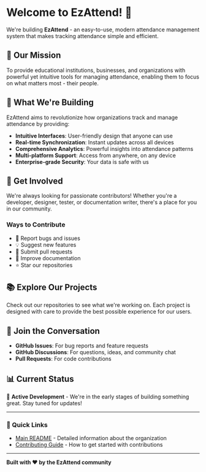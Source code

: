 # Welcome to EzAttend! 👋

We're building **EzAttend** - an easy-to-use, modern attendance management system that makes tracking attendance simple and efficient.

## 🎯 Our Mission

To provide educational institutions, businesses, and organizations with powerful yet intuitive tools for managing attendance, enabling them to focus on what matters most - their people.

## 🚀 What We're Building

EzAttend aims to revolutionize how organizations track and manage attendance by providing:

- **Intuitive Interfaces**: User-friendly design that anyone can use
- **Real-time Synchronization**: Instant updates across all devices
- **Comprehensive Analytics**: Powerful insights into attendance patterns
- **Multi-platform Support**: Access from anywhere, on any device
- **Enterprise-grade Security**: Your data is safe with us

## 🌟 Get Involved

We're always looking for passionate contributors! Whether you're a developer, designer, tester, or documentation writer, there's a place for you in our community.

### Ways to Contribute

- 🐛 Report bugs and issues
- 💡 Suggest new features
- 🔧 Submit pull requests
- 📝 Improve documentation
- ⭐ Star our repositories

## 📚 Explore Our Projects

Check out our repositories to see what we're working on. Each project is designed with care to provide the best possible experience for our users.

## 💬 Join the Conversation

- **GitHub Issues**: For bug reports and feature requests
- **GitHub Discussions**: For questions, ideas, and community chat
- **Pull Requests**: For code contributions

## 📊 Current Status

🚧 **Active Development** - We're in the early stages of building something great. Stay tuned for updates!

---

### 🔗 Quick Links

- [Main README](../README.md) - Detailed information about the organization
- [Contributing Guide](../README.md#-contributing) - How to get started with contributions

---

**Built with ❤️ by the EzAttend community**
